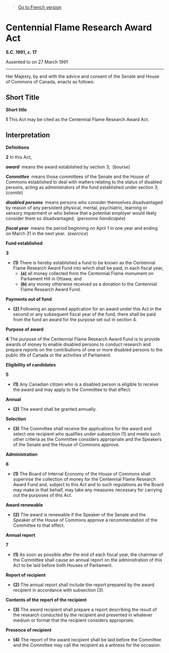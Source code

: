 > [Go to French version](/fr/Lois/Lois%20du%20Canada/1991/ch.%2017.md)

# Centennial Flame Research Award Act

**S.C. 1991, c. 17**


Assented to on 27 March 1991

----------



Her Majesty, by and with the advice and consent of the Senate and House of Commons of Canada, enacts as follows:






## Short Title



**Short title**

**1** This Act may be cited as the Centennial Flame Research Award Act.




## Interpretation



**Definitions**

**2** In this Act,

***award*** means the award established by section 3; (*bourse*)

***Committee*** means those committees of the Senate and the House of Commons established to deal with matters relating to the status of disabled persons, acting as administrators of the fund established under section 3; (*comité*)

***disabled persons*** means persons who consider themselves disadvantaged by reason of any persistent physical, mental, psychiatric, learning or sensory impairment or who believe that a potential employer would likely consider them so disadvantaged; (*personne handicapée*)

***fiscal year*** means the period beginning on April 1 in one year and ending on March 31 in the next year. (*exercice*)




**Fund established**

**3** 

- **(1)** There is hereby established a fund to be known as the Centennial Flame Research Award Fund into which shall be paid, in each fiscal year,
	- **(a)** all money collected from the Centennial Flame monument on Parliament Hill in Ottawa; and
	- **(b)** any money otherwise received as a donation to the Centennial Flame Research Award Fund.

**Payments out of fund**

- **(2)** Following an approved application for an award under this Act in the second or any subsequent fiscal year of the fund, there shall be paid from the fund an award for the purpose set out in section 4.




**Purpose of award**

**4** The purpose of the Centennial Flame Research Award Fund is to provide awards of money to enable disabled persons to conduct research and prepare reports on the contributions of one or more disabled persons to the public life of Canada or the activities of Parliament.




**Eligibility of candidates**

**5** 

- **(1)** Any Canadian citizen who is a disabled person is eligible to receive the award and may apply to the Committee to that effect.

**Annual**

- **(2)** The award shall be granted annually.

**Selection**

- **(3)** The Committee shall receive the applications for the award and select one recipient who qualifies under subsection (1) and meets such other criteria as the Committee considers appropriate and the Speakers of the Senate and the House of Commons approve.




**Administration**

**6** 

- **(1)** The Board of Internal Economy of the House of Commons shall supervise the collection of money for the Centennial Flame Research Award Fund and, subject to this Act and to such regulations as the Board may make in that behalf, may take any measures necessary for carrying out the purposes of this Act.

**Award renewable**

- **(2)** The award is renewable if the Speaker of the Senate and the Speaker of the House of Commons approve a recommendation of the Committee to that effect.




**Annual report**

**7** 

- **(1)** As soon as possible after the end of each fiscal year, the chairman of the Committee shall cause an annual report on the administration of this Act to be laid before both Houses of Parliament.

**Report of recipient**

- **(2)** The annual report shall include the report prepared by the award recipient in accordance with subsection (3).

**Contents of the report of the recipient**

- **(3)** The award recipient shall prepare a report describing the result of the research conducted by the recipient and presented in whatever medium or format that the recipient considers appropriate.

**Presence of recipient**

- **(4)** The report of the award recipient shall be laid before the Committee and the Committee may call the recipient as a witness for the occasion.


